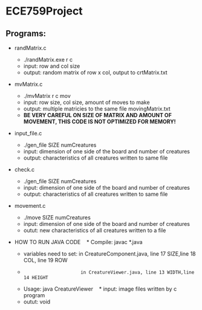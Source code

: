 # ECE759Project

## Programs:
  * randMatrix.c
    * ./randMatrix.exe r c
    *   input: row and col size
    *   output: random matrix of row x col, output to crtMatrix.txt
  * mvMatrix.c
    * ./mvMatrix r c mov
    *  input: row size, col size, amount of moves to make
    *  output: multiple matricies to the same file movingMatrix.txt
    *  **BE VERY CAREFUL ON SIZE OF MATRIX AND AMOUNT OF MOVEMENT, THIS CODE IS NOT OPTIMIZED FOR MEMORY!**
* input_file.c
    * ./gen_file SIZE numCreatures
    *   input: dimension of one side of the board and number of creatures
    *   output: characteristics of all creatures written to same file
* check.c
    * ./gen_file SIZE numCreatures
    *   input: dimension of one side of the board and number of creatures
    *   output: characteristics of all creatures written to same file
* movement.c
    * ./move SIZE numCreatures
    *  input: dimension of one side of the board and number of creatures
    *  outut: new characteristics of all creatures written to a file
      


* HOW TO RUN JAVA CODE
    *  Compile: javac *.java     
    *  variables need to set:  in CreatureComponent.java, line 17 SIZE,line 18 COL, line 19 ROW
    *                          in CreatureViewer.java, line 13 WIDTH,line 14 HEIGHT   
    *  Usage: java CreatureViewer 
    *  input: image files written by c program
    *  outut: void
